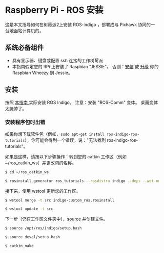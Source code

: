 # Raspberry Pi - ROS 安装

这是本文指导如何在树莓派2上安装 ROS-indigo ，部署成与 Pixhawk 协同的一台地面站计算机的。

## 系统必备组件

* 具有显示器、键盘或配置 ssh 连接的工作树莓派
* 本指南假定您的 RPi 上安装了 Raspbian "JESSIE"。 否则：[安装](https://www.raspberrypi.org/downloads/raspbian/) 或 [升级](http://raspberrypi.stackexchange.com/questions/27858/upgrade-to-raspbian-jessie) 你的 Raspbian Wheezy 到 Jessie。

## 安装

按照 [本指南 ](http://wiki.ros.org/ROSberryPi/Installing%20ROS%20Indigo%20on%20Raspberry%20Pi) 实际安装 ROS Indigo。 注意：安装 "ROS-Comm" 变体。 桌面变体太臃肿了。

### 安装程序包时出错

如果你想下载软件包（例如，`sudo apt-get install ros-indigo-ros-tutorials`），你可能会得到一个错误，说："无法找到 ros-indigo-ros-tutorials"。

如果是这样，请按以下步骤操作：转到您的 catkin 工作区（例如 ~/ros_catkin_ws）并更改包的名称。

```sh
$ cd ~/ros_catkin_ws

$ rosinstall_generator ros_tutorials --rosdistro indigo --deps --wet-only --exclude roslisp --tar > indigo-custom_ros.rosinstall
```

接下来，使用 wstool 更新您的工作区。

```sh
$ wstool merge -t src indigo-custom_ros.rosinstall

$ wstool update -t src
```

下一步（仍在工作区文件夹中），source 并创建文件。

```sh
$ source /opt/ros/indigo/setup.bash

$ source devel/setup.bash

$ catkin_make
```